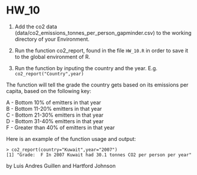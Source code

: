 # HW_10

1. Add the co2 data (data/co2_emissions_tonnes_per_person_gapminder.csv) to the working directory of your Environment. 

2. Run the function co2_report, found in the file `HW_10.R` in order to save it to the global environment of R. 

3. Run the function by inputing the country and the year. E.g. `co2_report("Country",year)`

The function will tell the grade the country gets based on its emissions per capita, based on the following key:

  A - Bottom 10% of emitters in that year  
  B - Bottom 11-20% emitters in that year   
  C - Bottom 21-30% emitters in that year   
  D - Bottom 31-40% emitters in that year   
  F - Greater than 40% of emitters in that year    

Here is an example of the function usage and output:
```
> co2_report(country="Kuwait",year="2007")
[1] "Grade:  F In 2007 Kuwait had 30.1 tonnes CO2 per person per year"
```
by Luis Andres Guillen and Hartford Johnson

